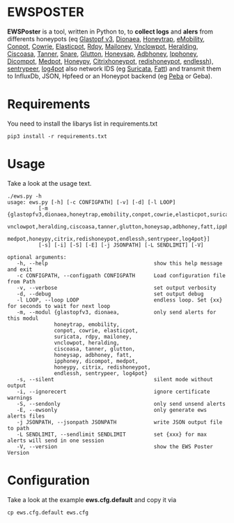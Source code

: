 # EWSPOSTER

**EWSPoster** is a tool, written in Python to, to **collect logs** and **alers** from differents honeypots (eq [Glastopf v3](https://github.com/mushorg/glastopf), [Dionaea](https://github.com/DinoTools/dionaea), [Honeytrap](https://github.com/tillmannw/honeytrap), [eMobility](https://github.com/telekom-security/emobility), [Conpot](https://github.com/mushorg/conpot), [Cowrie](https://github.com/cowrie/cowrie), [Elasticpot](https://gitlab.com/bontchev/elasticpot), [Rdpy](https://github.com/citronneur/rdpy), [Mailoney](https://github.com/awhitehatter/mailoney), [Vnclowpot](https://github.com/magisterquis/vnclowpot), [Heralding](https://github.com/johnnykv/heralding), [Ciscoasa](https://github.com/Cymmetria/ciscoasa_honeypot), [Tanner](https://github.com/mushorg/tanner), [Snare](https://github.com/mushorg/snare), [Glutton](https://github.com/mushorg/glutton), [Honeysap](https://github.com/SecureAuthCorp/HoneySAP), [Adbhoney](https://github.com/huuck/ADBHoney), [Ipphoney](https://gitlab.com/bontchev/ipphoney), [Dicompot](https://github.com/nsmfoo/dicompot), [Medpot](https://github.com/schmalle/medpot), [Honeypy](https://github.com/foospidy/HoneyPy), [Citrixhoneypot](https://github.com/MalwareTech/CitrixHoneypot), [redishoneypot](https://github.com/cypwnpwnsocute/RedisHoneyPot), [endlessh](https://github.com/skeeto/endlessh)), [sentrypeer](https://github.com/SentryPeer/SentryPeer), [log4pot](https://github.com/thomaspatzke/Log4Pot) also network IDS (eg [Suricata](https://github.com/OISF/suricata), [Fatt](https://github.com/0x4D31/fatt)) and transmit them to InfluxDb, JSON, Hpfeed or an Honeypot backend (eg [Peba](https://github.com/telekom-security/PEBA) or Geba).

# Requirements
You need to install the libarys list in requirements.txt

    pip3 install -r requirements.txt

# Usage
Take a look at the usage text.

    ./ews.py -h
    usage: ews.py [-h] [-c CONFIGPATH] [-v] [-d] [-l LOOP]
              [-m {glastopfv3,dionaea,honeytrap,emobility,conpot,cowrie,elasticpot,suricata,rdpy,mailoney,
                   vnclowpot,heralding,ciscoasa,tanner,glutton,honeysap,adbhoney,fatt,ipphoney,dicompot,
                   medpot,honeypy,citrix,redishoneypot,endlessh,sentrypeer,log4pot}]
              [-s] [-i] [-S] [-E] [-j JSONPATH] [-L SENDLIMIT] [-V]

    optional arguments:
       -h, --help                                  show this help message and exit
       -c CONFIGPATH, --configpath CONFIGPATH      Load configuration file from Path
       -v, --verbose                               set output verbosity
       -d, --debug                                 set output debug
       -l LOOP, --loop LOOP                        endless loop. Set {xx} for seconds to wait for next loop
       -m, --modul {glastopfv3, dionaea,           only send alerts for this modul
                   honeytrap, emobility,
                   conpot, cowrie, elasticpot,
                   suricata, rdpy, mailoney,
                   vnclowpot, heralding,
                   ciscoasa, tanner, glutton,
                   honeysap, adbhoney, fatt,
                   ipphoney, dicompot, medpot,
                   honeypy, citrix, redishoneypot,
                   endlessh, sentrypeer, log4pot}
       -s, --silent                                silent mode without output
       -i, --ignorecert                            ignore certificate warnings
       -S, --sendonly                              only send unsend alerts
       -E, --ewsonly                               only generate ews alerts files
       -j JSONPATH, --jsonpath JSONPATH            write JSON output file to path
       -L SENDLIMIT, --sendlimit SENDLIMIT         set {xxx} for max alerts will send in one session
       -V, --version                               show the EWS Poster Version

# Configuration
Take a look at the example **ews.cfg.default** and copy it via

    cp ews.cfg.default ews.cfg


